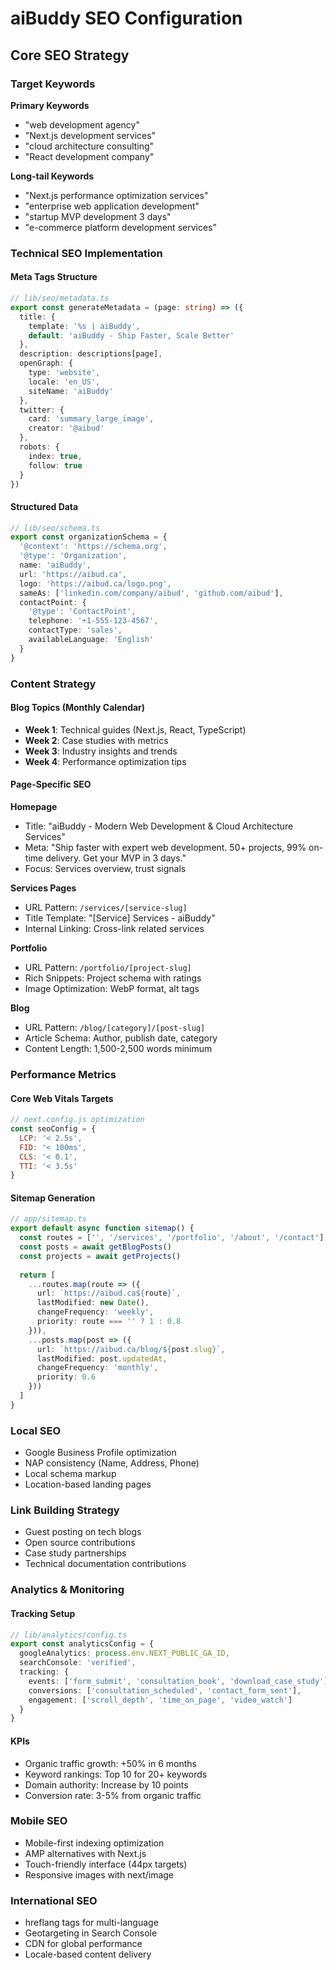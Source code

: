 # aiBuddy SEO Configuration

## Core SEO Strategy

### Target Keywords
**Primary Keywords**
- "web development agency"
- "Next.js development services"
- "cloud architecture consulting"
- "React development company"

**Long-tail Keywords**
- "Next.js performance optimization services"
- "enterprise web application development"
- "startup MVP development 3 days"
- "e-commerce platform development services"

### Technical SEO Implementation

#### Meta Tags Structure
```typescript
// lib/seo/metadata.ts
export const generateMetadata = (page: string) => ({
  title: {
    template: '%s | aiBuddy',
    default: 'aiBuddy - Ship Faster, Scale Better'
  },
  description: descriptions[page],
  openGraph: {
    type: 'website',
    locale: 'en_US',
    siteName: 'aiBuddy'
  },
  twitter: {
    card: 'summary_large_image',
    creator: '@aibud'
  },
  robots: {
    index: true,
    follow: true
  }
})
```

#### Structured Data
```typescript
// lib/seo/schema.ts
export const organizationSchema = {
  '@context': 'https://schema.org',
  '@type': 'Organization',
  name: 'aiBuddy',
  url: 'https://aibud.ca',
  logo: 'https://aibud.ca/logo.png',
  sameAs: ['linkedin.com/company/aibud', 'github.com/aibud'],
  contactPoint: {
    '@type': 'ContactPoint',
    telephone: '+1-555-123-4567',
    contactType: 'sales',
    availableLanguage: 'English'
  }
}
```

### Content Strategy

#### Blog Topics (Monthly Calendar)
- **Week 1**: Technical guides (Next.js, React, TypeScript)
- **Week 2**: Case studies with metrics
- **Week 3**: Industry insights and trends
- **Week 4**: Performance optimization tips

#### Page-Specific SEO

**Homepage**
- Title: "aiBuddy - Modern Web Development & Cloud Architecture Services"
- Meta: "Ship faster with expert web development. 50+ projects, 99% on-time delivery. Get your MVP in 3 days."
- Focus: Services overview, trust signals

**Services Pages**
- URL Pattern: `/services/[service-slug]`
- Title Template: "[Service] Services - aiBuddy"
- Internal Linking: Cross-link related services

**Portfolio**
- URL Pattern: `/portfolio/[project-slug]`
- Rich Snippets: Project schema with ratings
- Image Optimization: WebP format, alt tags

**Blog**
- URL Pattern: `/blog/[category]/[post-slug]`
- Article Schema: Author, publish date, category
- Content Length: 1,500-2,500 words minimum

### Performance Metrics

#### Core Web Vitals Targets
```javascript
// next.config.js optimization
const seoConfig = {
  LCP: '< 2.5s',
  FID: '< 100ms',
  CLS: '< 0.1',
  TTI: '< 3.5s'
}
```

#### Sitemap Generation
```typescript
// app/sitemap.ts
export default async function sitemap() {
  const routes = ['', '/services', '/portfolio', '/about', '/contact']
  const posts = await getBlogPosts()
  const projects = await getProjects()
  
  return [
    ...routes.map(route => ({
      url: `https://aibud.ca${route}`,
      lastModified: new Date(),
      changeFrequency: 'weekly',
      priority: route === '' ? 1 : 0.8
    })),
    ...posts.map(post => ({
      url: `https://aibud.ca/blog/${post.slug}`,
      lastModified: post.updatedAt,
      changeFrequency: 'monthly',
      priority: 0.6
    }))
  ]
}
```

### Local SEO
- Google Business Profile optimization
- NAP consistency (Name, Address, Phone)
- Local schema markup
- Location-based landing pages

### Link Building Strategy
- Guest posting on tech blogs
- Open source contributions
- Case study partnerships
- Technical documentation contributions

### Analytics & Monitoring

#### Tracking Setup
```typescript
// lib/analytics/config.ts
export const analyticsConfig = {
  googleAnalytics: process.env.NEXT_PUBLIC_GA_ID,
  searchConsole: 'verified',
  tracking: {
    events: ['form_submit', 'consultation_book', 'download_case_study'],
    conversions: ['consultation_scheduled', 'contact_form_sent'],
    engagement: ['scroll_depth', 'time_on_page', 'video_watch']
  }
}
```

#### KPIs
- Organic traffic growth: +50% in 6 months
- Keyword rankings: Top 10 for 20+ keywords
- Domain authority: Increase by 10 points
- Conversion rate: 3-5% from organic traffic

### Mobile SEO
- Mobile-first indexing optimization
- AMP alternatives with Next.js
- Touch-friendly interface (44px targets)
- Responsive images with next/image

### International SEO
- hreflang tags for multi-language
- Geotargeting in Search Console
- CDN for global performance
- Locale-based content delivery